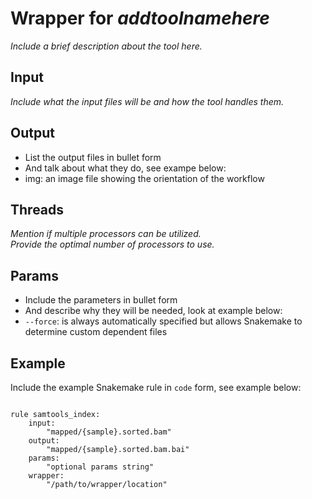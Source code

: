 # Wrapper for *addtoolnamehere*

*Include a brief description about the tool here.*

## Input
*Include what the input files will be and how the tool handles them.*

## Output
* List the output files in bullet form
* And talk about what they do, see exampe below:
* img: an image file showing the orientation of the workflow

## Threads
*Mention if multiple processors can be utilized.*  
*Provide the optimal number of processors to use.*

## Params
* Include the parameters in bullet form
* And describe why they will be needed, look at example below:
* <code>--force</code>: is always automatically specified but allows Snakemake to determine custom dependent files

## Example
Include the example Snakemake rule in <code>code</code> form, see example below:
<pre><code>
rule samtools_index:
    input: 
		"mapped/{sample}.sorted.bam"
    output:
        "mapped/{sample}.sorted.bam.bai"
    params:
        "optional params string"
    wrapper:
        "/path/to/wrapper/location"
</code></pre>
